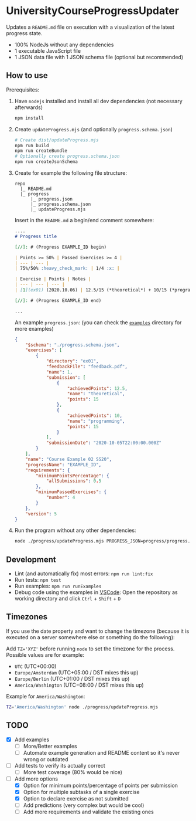 # UniversityCourseProgressUpdater

Updates a `README.md` file on execution with a visualization of the latest progress state.

- 100% NodeJs without any dependencies
- 1 executable JavaScript file
- 1 JSON data file with 1 JSON schema file (optional but recommended)

## How to use

Prerequisites:

1. Have `nodejs` installed and install all dev dependencies (not necessary afterwards)

   ```sh
   npm install
   ```

2. Create `updateProgress.mjs` (and optionally `progress.schema.json`)

   ```sh
   # Create dist/updateProgress.mjs
   npm run build
   npm run createBundle
   # Optionally create progress.schema.json
   npm run createJsonSchema
   ```

3. Create for example the following file structure:

   ```text
   repo
     |_ README.md
     |_ progress
         |_ progress.json
         |_ progress.schema.json
         |_ updateProgress.mjs
   ```

   Insert in the `README.md` a begin/end comment somewhere:

   [//]: # (Markdown content README.md begin)

   ```markdown
   ....
   # Progress title

   [//]: # (Progress EXAMPLE_ID begin)

   | Points >= 50% | Passed Exercises >= 4 |
   | --- | --- |
   | 75%/50% :heavy_check_mark: | 1/4 :x: |

   | Exercise | Points | Notes |
   | --- | --- | --- |
   | [1](ex01) (2020.10.06) | 12.5/15 (*theoretical*) + 10/15 (*programming*) = [22.5/30](ex01/feedback.pdf) (75%) |  |

   [//]: # (Progress EXAMPLE_ID end)

   ...
   ```

   [//]: # (Markdown content README.md end)

   An example `progress.json`: (you can check the [`examples`](./examples/) directory for more examples)

   [//]: # (Markdown content progress.json begin)

   ```json
   {
       "$schema": "./progress.schema.json",
       "exercises": [
           {
               "directory": "ex01",
               "feedbackFile": "feedback.pdf",
               "name": 1,
               "submission": [
                   {
                       "achievedPoints": 12.5,
                       "name": "theoretical",
                       "points": 15
                   },
                   {
                       "achievedPoints": 10,
                       "name": "programming",
                       "points": 15
                   }
               ],
               "submissionDate": "2020-10-05T22:00:00.000Z"
           }
       ],
       "name": "Course Example 02 SS20",
       "progressName": "EXAMPLE_ID",
       "requirements": {
           "minimumPointsPercentage": {
               "allSubmissions": 0.5
           },
           "minimumPassedExercises": {
               "number": 4
           }
       },
       "version": 5
   }
   ```

   [//]: # (Markdown content progress.json end)

4. Run the program without any other dependencies:

   [//]: # (Markdown content run updateProgress.mjs begin)

   ```sh
   node ./progress/updateProgress.mjs PROGRESS_JSON=progress/progress.json
   ```

   [//]: # (Markdown content run updateProgress.mjs end)

## Development

- Lint (and automatically fix) most errors: `npm run lint:fix`
- Run tests: `npm test`
- Run examples: `npm run runExamples`
- Debug code using the examples in [VSCode](https://code.visualstudio.com/): Open the repository as working directory and click `Ctrl` + `Shift` + `D`

## Timezones

If you use the date property and want to change the timezone (because it is executed on a server somewhere else or something do the following):

Add `TZ='XYZ'` before running `node` to set the timezone for the process.
Possible values are for example:

- `UTC` (UTC+00:00)
- `Europe/Amsterdam` (UTC+05:00 / DST mixes this up)
- `Europe/Berlin` (UTC+01:00 / DST mixes this up)
- `America/Washington` (UTC−08:00 / DST mixes this up)

Example for `America/Washington`:

```sh
TZ='America/Washington' node ./progress/updateProgress.mjs
```

## TODO

- [x] Add examples
  - [ ] More/Better examples
  - [ ] Automate example generation and README content so it's never wrong or outdated
- [ ] Add tests to verify its actually correct
  - [ ] More test coverage (80% would be nice)
- [ ] Add more options
  - [x] Option for minimum points/percentage of points per submission
  - [x] Option for multiple subtasks of a single exercise
  - [x] Option to declare exercise as not submitted
  - [ ] Add predictions (very complex but would be cool)
  - [ ] Add more requirements and validate the existing ones
